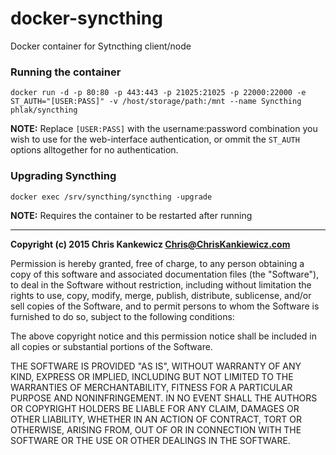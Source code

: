 docker-syncthing
================

Docker container for Sytncthing client/node


### Running the container

    docker run -d -p 80:80 -p 443:443 -p 21025:21025 -p 22000:22000 -e ST_AUTH="[USER:PASS]" -v /host/storage/path:/mnt --name Syncthing phlak/syncthing

**NOTE:** Replace `[USER:PASS]` with the username:password combination you wish to use for the
web-interface authentication, or ommit the `ST_AUTH` options alltogether for no authentication.


### Upgrading Syncthing

    docker exec /srv/syncthing/syncthing -upgrade

**NOTE:** Requires the container to be restarted after running

-----

**Copyright (c) 2015 Chris Kankewicz <Chris@ChrisKankiewicz.com>**

Permission is hereby granted, free of charge, to any person obtaining a copy
of this software and associated documentation files (the "Software"), to deal
in the Software without restriction, including without limitation the rights
to use, copy, modify, merge, publish, distribute, sublicense, and/or sell
copies of the Software, and to permit persons to whom the Software is
furnished to do so, subject to the following conditions:

The above copyright notice and this permission notice shall be included in
all copies or substantial portions of the Software.

THE SOFTWARE IS PROVIDED "AS IS", WITHOUT WARRANTY OF ANY KIND, EXPRESS OR
IMPLIED, INCLUDING BUT NOT LIMITED TO THE WARRANTIES OF MERCHANTABILITY,
FITNESS FOR A PARTICULAR PURPOSE AND NONINFRINGEMENT. IN NO EVENT SHALL THE
AUTHORS OR COPYRIGHT HOLDERS BE LIABLE FOR ANY CLAIM, DAMAGES OR OTHER
LIABILITY, WHETHER IN AN ACTION OF CONTRACT, TORT OR OTHERWISE, ARISING FROM,
OUT OF OR IN CONNECTION WITH THE SOFTWARE OR THE USE OR OTHER DEALINGS IN
THE SOFTWARE.

